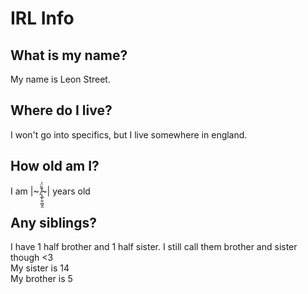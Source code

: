 # IRL Info

## What is my name?
My name is Leon Street.

## Where do I live?
I won't go into specifics, but I live somewhere in england.

## How old am I?
I am  |~ ̸̢̲̙͍͖̮̯̄̎̈́~| years old

## Any siblings?
I have 1 half brother and 1 half sister. I still call them brother and sister though <3 <br> My sister is 14 <br> My brother is 5
